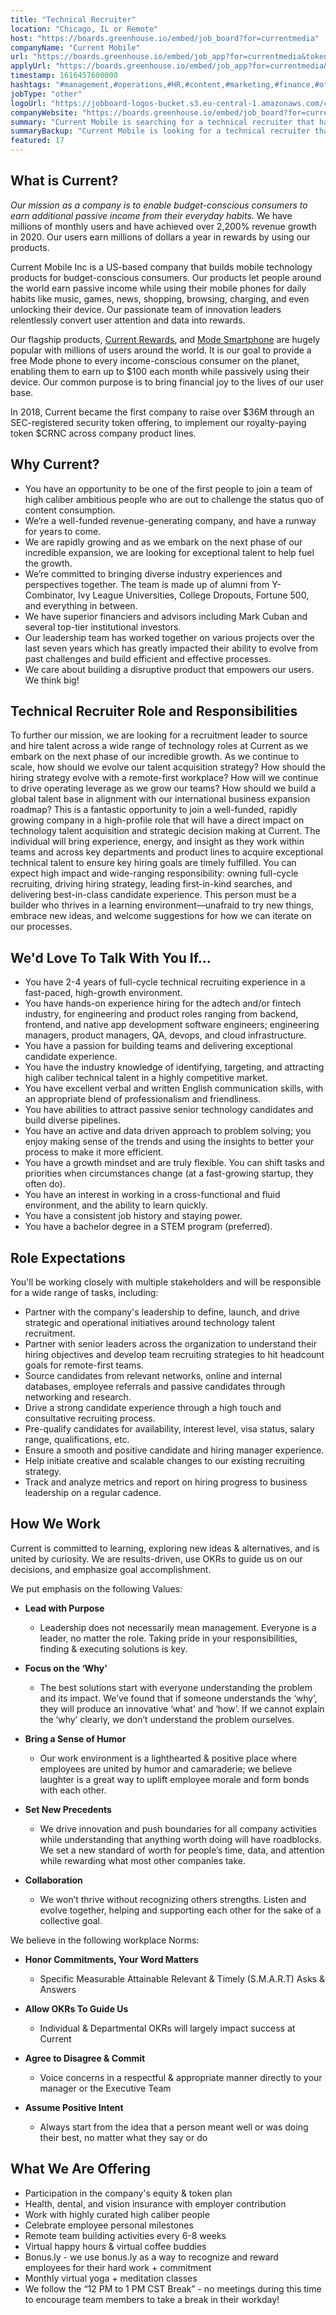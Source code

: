 ```yaml
---
title: "Technical Recruiter"
location: "Chicago, IL or Remote"
host: "https://boards.greenhouse.io/embed/job_board?for=currentmedia"
companyName: "Current Mobile"
url: "https://boards.greenhouse.io/embed/job_app?for=currentmedia&token=4989040002"
applyUrl: "https://boards.greenhouse.io/embed/job_app?for=currentmedia&token=4989040002#app"
timestamp: 1616457600000
hashtags: "#management,#operations,#HR,#content,#marketing,#finance,#office,#English"
jobType: "other"
logoUrl: "https://jobboard-logos-bucket.s3.eu-central-1.amazonaws.com/current-mobile"
companyWebsite: "https://boards.greenhouse.io/embed/job_board?for=currentmedia"
summary: "Current Mobile is searching for a technical recruiter that has 2-4 years of full-cycle technical recruiting experience in a fast-paced, high-growth environment."
summaryBackup: "Current Mobile is looking for a technical recruiter that has experience in: #management, #operations, #content."
featured: 17
---
```


## What is Current?

_Our mission as a company is to enable budget-conscious consumers to earn additional passive income from their everyday habits._ We have millions of monthly users and have achieved over 2,200% revenue growth in 2020. Our users earn millions of dollars a year in rewards by using our products.

Current Mobile Inc is a US-based company that builds mobile technology products for budget-conscious consumers. Our products let people around the world earn passive income while using their mobile phones for daily habits like music, games, news, shopping, browsing, charging, and even unlocking their device. Our passionate team of innovation leaders relentlessly convert user attention and data into rewards. 

Our flagship products, [Current Rewards](https://play.google.com/store/apps/details?id=us.current.android&hl=en_US&gl=US), and [Mode Smartphone](http://modephone.com/) are hugely popular with millions of users around the world. It is our goal to provide a free Mode phone to every income-conscious consumer on the planet, enabling them to earn up to $100 each month while passively using their device. Our common purpose is to bring financial joy to the lives of our user base.

In 2018, Current became the first company to raise over $36M through an SEC-registered security token offering, to implement our royalty-paying token $CRNC across company product lines. 

## Why Current? 

*   You have an opportunity to be one of the first people to join a team of high caliber ambitious people who are out to challenge the status quo of content consumption. 
*   We’re a well-funded revenue-generating company, and have a runway for years to come.
*   We are rapidly growing and as we embark on the next phase of our incredible expansion, we are looking for exceptional talent to help fuel the growth.
*   We’re committed to bringing diverse industry experiences and perspectives together. The team is made up of alumni from Y-Combinator, Ivy League Universities, College Dropouts, Fortune 500, and everything in between.
*   We have superior financiers and advisors including Mark Cuban and several top-tier institutional investors.
*   Our leadership team has worked together on various projects over the last seven years which has greatly impacted their ability to evolve from past challenges and build efficient and effective processes.
*   We care about building a disruptive product that empowers our users. We think big!

## Technical Recruiter Role and Responsibilities

To further our mission, we are looking for a recruitment leader to source and hire talent across a wide range of technology roles at Current as we embark on the next phase of our incredible growth. As we continue to scale, how should we evolve our talent acquisition strategy? How should the hiring strategy evolve with a remote-first workplace? How will we continue to drive operating leverage as we grow our teams? How should we build a global talent base in alignment with our international business expansion roadmap? This is a fantastic opportunity to join a well-funded, rapidly growing company in a high-profile role that will have a direct impact on technology talent acquisition and strategic decision making at Current. The individual will bring experience, energy, and insight as they work within teams and across key departments and product lines to acquire exceptional technical talent to ensure key hiring goals are timely fulfilled. You can expect high impact and wide-ranging responsibility: owning full-cycle recruiting, driving hiring strategy, leading first-in-kind searches, and delivering best-in-class candidate experience. This person must be a builder who thrives in a learning environment—unafraid to try new things, embrace new ideas, and welcome suggestions for how we can iterate on our processes.

## We'd Love To Talk With You If…

*   You have 2-4 years of full-cycle technical recruiting experience in a fast-paced, high-growth environment.
*   You have hands-on experience hiring for the adtech and/or fintech industry, for engineering and product roles ranging from backend, frontend, and native app development software engineers; engineering managers, product managers, QA, devops, and cloud infrastructure.
*   You have a passion for building teams and delivering exceptional candidate experience. 
*   You have the industry knowledge of identifying, targeting, and attracting high caliber technical talent in a highly competitive market.
*   You have excellent verbal and written English communication skills, with an appropriate blend of professionalism and friendliness. 
*   You have abilities to attract passive senior technology candidates and build diverse pipelines. 
*   You have an active and data driven approach to problem solving; you enjoy making sense of the trends and using the insights to better your process to make it more efficient. 
*   You have a growth mindset and are truly flexible. You can shift tasks and priorities when circumstances change (at a fast-growing startup, they often do). 
*   You have an interest in working in a cross-functional and fluid environment, and the ability to learn quickly.
*   You have a consistent job history and staying power.
*   You have a bachelor degree in a STEM program (preferred).

## Role Expectations

You'll be working closely with multiple stakeholders and will be responsible for a wide range of tasks, including:

*   Partner with the company's leadership to define, launch, and drive strategic and operational initiatives around technology talent recruitment.
*   Partner with senior leaders across the organization to understand their hiring objectives and develop team recruiting strategies to hit headcount goals for remote-first teams.
*   Source candidates from relevant networks, online and internal databases, employee referrals and passive candidates through networking and research.
*   Drive a strong candidate experience through a high touch and consultative recruiting process.
*   Pre-qualify candidates for availability, interest level, visa status, salary range, qualifications, etc.
*   Ensure a smooth and positive candidate and hiring manager experience.
*   Help initiate creative and scalable changes to our existing recruiting strategy.
*   Track and analyze metrics and report on hiring progress to business leadership on a regular cadence.

## How We Work

Current is committed to learning, exploring new ideas & alternatives, and is united by curiosity. We are results-driven, use OKRs to guide us on our decisions, and emphasize goal accomplishment.

We put emphasis on the following Values:

*   **Lead with Purpose**
    *   Leadership does not necessarily mean management. Everyone is a leader, no matter the role. Taking pride in your responsibilities, finding & executing solutions is key.

*   **Focus on the ‘Why’**
    *   The best solutions start with everyone understanding the problem and its impact. We’ve found that if someone understands the ‘why’, they will produce an innovative ‘what’ and ‘how’. If we cannot explain the ‘why’ clearly, we don’t understand the problem ourselves.

*   **Bring a Sense of Humor**
    *   Our work environment is a lighthearted & positive place where employees are united by humor and camaraderie; we believe laughter is a great way to uplift employee morale and form bonds with each other.

*   **Set New Precedents**
    *   We drive innovation and push boundaries for all company activities while understanding that anything worth doing will have roadblocks. We set a new standard of worth for people’s time, data, and attention while rewarding what most other companies take.

*   **Collaboration**
    *   We won’t thrive without recognizing others strengths. Listen and evolve together, helping and supporting each other for the sake of a collective goal.

We believe in the following workplace Norms:

*   **Honor Commitments, Your Word Matters**
    *   Specific Measurable Attainable Relevant & Timely (S.M.A.R.T) Asks & Answers

*   **Allow OKRs To Guide Us**
    *   Individual & Departmental OKRs will largely impact success at Current

*   **Agree to Disagree & Commit**
    *   Voice concerns in a respectful & appropriate manner directly to your manager or the Executive Team

*   **Assume Positive Intent**
    *   Always start from the idea that a person meant well or was doing their best, no matter what they say or do

## What We Are Offering

*   Participation in the company's equity & token plan
*   Health, dental, and vision insurance with employer contribution 
*   Work with highly curated high caliber people
*   Celebrate employee personal milestones
*   Remote team building activities every 6-8 weeks
*   Virtual happy hours & virtual coffee buddies
*   Bonus.ly - we use bonus.ly as a way to recognize and reward employees for their hard work + commitment 
*   Monthly virtual yoga + meditation classes
*   We follow the “12 PM to 1 PM CST Break” - no meetings during this time to encourage team members to take a break in their workday!
